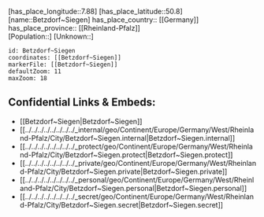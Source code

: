 ﻿---
location: [50.8,7.88] 
mapzoom: [7,12] 
mapmarker: city 
type: City
tags:
- geo/City


SpocWebEntityId: 29158
isDeleted: false
confidential: public

---
[has_place_longitude::7.88] 
[has_place_latitude::50.8] 
[name::Betzdorf~Siegen] 
has_place_country:: [[Germany]]  
has_place_province:: [[Rheinland-Pfalz]]  
[Population::] 
[Unknown::] 


```leaflet
id: Betzdorf~Siegen
coordinates: [[Betzdorf~Siegen]] 
markerFile: [[Betzdorf~Siegen]] 
defaultZoom: 11 
maxZoom: 18
```


## Confidential Links & Embeds: 
- [[Betzdorf~Siegen|Betzdorf~Siegen]]  
- [[../../../../../../../../_internal/geo/Continent/Europe/Germany/West/Rheinland-Pfalz/City/Betzdorf~Siegen.internal|Betzdorf~Siegen.internal]] 
- [[../../../../../../../../_protect/geo/Continent/Europe/Germany/West/Rheinland-Pfalz/City/Betzdorf~Siegen.protect|Betzdorf~Siegen.protect]] 
- [[../../../../../../../../_private/geo/Continent/Europe/Germany/West/Rheinland-Pfalz/City/Betzdorf~Siegen.private|Betzdorf~Siegen.private]] 
- [[../../../../../../../../_personal/geo/Continent/Europe/Germany/West/Rheinland-Pfalz/City/Betzdorf~Siegen.personal|Betzdorf~Siegen.personal]] 
- [[../../../../../../../../_secret/geo/Continent/Europe/Germany/West/Rheinland-Pfalz/City/Betzdorf~Siegen.secret|Betzdorf~Siegen.secret]] 
